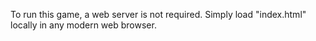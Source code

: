 To run this game, a web server is not required.  Simply load "index.html" locally in any modern web browser.